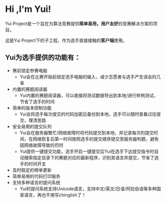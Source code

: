 # Hi ,I'm Yui!
Yui Project是一个旨在为算法竞赛提供**简单易用，用户友好**的竞赛解决方案的项目。

这是Yui Project下的子工程，作为选手直接接触的**客户端**使用。
## Yui为选手提供的功能有：
* 赛前锁定参赛电脑
  * Yui会在比赛开始前锁定选手电脑的输入，减少志愿者与选手产生误会的几率
* 内置的赛题阅读器
  * Yui内置的赛题阅读器，可以直接将测试数据导出到本地/进行样例测试，节省了选手的时间
* 简单的版本控制功能
  * Yui会将选手每次提交的代码加密后备份到本地，选手可以随时查看过往提交，理清思路
* 安全易用的提交队列
  * Yui会在服务器繁忙/网络故障时将代码提交到本地，并记录每次的提交时间，在网络恢复后第一时间按照选手的提交顺序提交至服务器判题，避免因网络故障导致的罚时
  * Yui提供一键提交功能，选手开启一键提交后Yui在选手下达提交指令时自动搜索指定目录下的赛题对应的最新程序，识别其语言并提交，节省了选手的时间开支
* 及时稳定的榜单更新
* 简单易用的代码打印服务
* 支持多种语言的提问系统
  * Yui的提问系统支持Unicode语言，支持中文/英文/日语/阿拉伯语等多种国家语言，再也不用写chinglish了！
